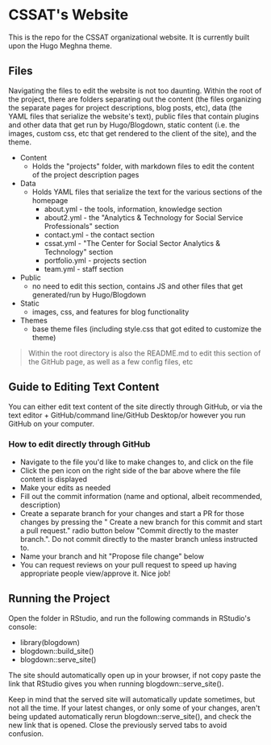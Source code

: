 # CSSAT's Website
This is the repo for the CSSAT organizational website. It is currently built upon the Hugo Meghna theme.

## Files

Navigating the files to edit the website is not too daunting. Within the root of the project, there are folders separating out the content (the files organizing the separate pages for project descriptions, blog posts, etc), data (the YAML files that serialize the website's text), public files that contain plugins and other data that get run by Hugo/Blogdown, static content (i.e. the images, custom css, etc that get rendered to the client of the site), and the theme. 

- Content
	- Holds the "projects" folder, with markdown files to edit the content of the project description pages
- Data
	- Holds YAML files that serialize the text for the various sections of the homepage
		- about.yml - the tools, information, knowledge section
		- about2.yml - the "Analytics & Technology for Social Service Professionals" section
		- contact.yml - the contact section
		- cssat.yml - "The Center for Social Sector Analytics & Technology" section
		- portfolio.yml - projects section
		- team.yml - staff section
- Public
	- no need to edit this section, contains JS and other files that get generated/run by Hugo/Blogdown
- Static
	- images, css, and features for blog functionality
- Themes
	- base theme files (including style.css that got edited to customize the theme)

> Within the root directory is also the README.md to edit this section of the GitHub page, as well as a few config files, etc

## Guide to Editing Text Content 
You can either edit text content of the site directly through GitHub, or via the  text editor + GitHub/command line/GitHub Desktop/or however you run GitHub on your computer. 

### How to edit directly through GitHub
- Navigate to the file you'd like to make changes to, and click on the file
- Click the pen icon on the right side of the bar above where the file content is displayed
- Make your edits as needed
- Fill out the commit information (name and optional, albeit recommended, description)
- Create a separate branch for your changes and start a PR for those changes by pressing the " Create a new branch for this commit and start a pull request." radio button below "Commit directly to the master branch.". Do not commit directly to the master branch unless instructed to.
- Name your branch and hit "Propose file change" below
- You can request reviews on your pull request to speed up having appropriate people view/approve it. Nice job!


## Running the Project

Open the folder in RStudio, and run the following commands in RStudio's console:

- library(blogdown)
- blogdown::build_site()
- blogdown::serve_site()

The site should automatically open up in your browser, if not copy paste the link that RStudio gives you when running blogdown::serve_site(). 

Keep in mind that the served site will automatically update sometimes, but not all the time. If your latest changes, or only some of your changes, aren't being updated automatically rerun blogdown::serve_site(), and check the new link that is opened. Close the previously served tabs to avoid confusion. 